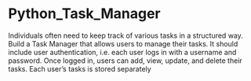 # Python_Task_Manager
Individuals often need to keep track of various tasks in a structured way. Build a Task Manager that allows users to manage their tasks. It should include user authentication, i.e. each user logs in with a username and password. Once logged in, users can add, view, update, and delete their tasks. Each user’s tasks is stored separately
